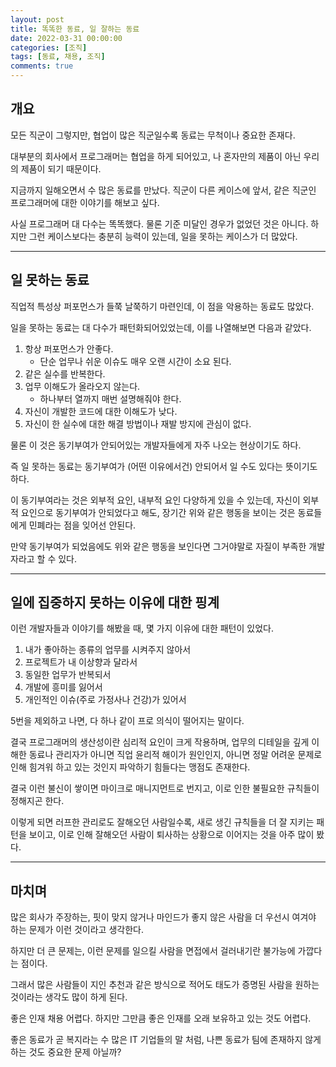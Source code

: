 ```yaml
---
layout: post
title: 똑똑한 동료, 일 잘하는 동료
date: 2022-03-31 00:00:00
categories: [조직]
tags: [동료, 채용, 조직]
comments: true
---
```


## 개요

모든 직군이 그렇지만, 협업이 많은 직군일수록 동료는 무척이나 중요한 존재다.

대부분의 회사에서 프로그래머는 협업을 하게 되어있고, 나 혼자만의 제품이 아닌 우리의 제품이 되기 때문이다.

지금까지 일해오면서 수 많은 동료를 만났다. 직군이 다른 케이스에 앞서, 같은 직군인 프로그래머에 대한 이야기를 해보고 싶다.

사실 프로그래머 대 다수는 똑똑했다. 물론 기준 미달인 경우가 없었던 것은 아니다. 하지만 그런 케이스보다는 충분히 능력이 있는데, 일을 못하는 케이스가 더 많았다.

---

## 일 못하는 동료

직업적 특성상 퍼포먼스가 들쭉 날쭉하기 마련인데, 이 점을 악용하는 동료도 많았다. 

일을 못하는 동료는 대 다수가 패턴화되어있었는데, 이를 나열해보면 다음과 같았다.

1. 항상 퍼포먼스가 안좋다.
    - 단순 업무나 쉬운 이슈도 매우 오랜 시간이 소요 된다.
2. 같은 실수를 반복한다.
3. 업무 이해도가 올라오지 않는다.
    - 하나부터 열까지 매번 설명해줘야 한다.
4. 자신이 개발한 코드에 대한 이해도가 낮다.
5. 자신이 한 실수에 대한 해결 방법이나 재발 방지에 관심이 없다.

물론 이 것은 동기부여가 안되어있는 개발자들에게 자주 나오는 현상이기도 하다.

즉 일 못하는 동료는 동기부여가 (어떤 이유에서건) 안되어서 일 수도 있다는 뜻이기도 하다.

이 동기부여라는 것은 외부적 요인, 내부적 요인 다양하게 있을 수 있는데, 자신이 외부적 요인으로 동기부여가 안되었다고 해도, 장기간 위와 같은 행동을 보이는 것은 동료들에게 민폐라는 점을 잊어선 안된다.

만약 동기부여가 되었음에도 위와 같은 행동을 보인다면 그거야말로 자질이 부족한 개발자라고 할 수 있다.

---

## 일에 집중하지 못하는 이유에 대한 핑계

이런 개발자들과 이야기를 해봤을 때, 몇 가지 이유에 대한 패턴이 있었다.

1. 내가 좋아하는 종류의 업무를 시켜주지 않아서
2. 프로젝트가 내 이상향과 달라서
3. 동일한 업무가 반복되서
4. 개발에 흥미를 잃어서
5. 개인적인 이슈(주로 가정사나 건강)가 있어서

5번을 제외하고 나면, 다 하나 같이 프로 의식이 떨어지는 말이다. 

결국 프로그래머의 생산성이란 심리적 요인이 크게 작용하며, 업무의 디테일을 깊게 이해한 동료나 관리자가 아니면 직업 윤리적 해이가 원인인지, 아니면 정말 어려운 문제로 인해 힘겨워 하고 있는 것인지 파악하기 힘들다는 맹점도 존재한다.

결국 이런 불신이 쌓이면 마이크로 매니지먼트로 번지고, 이로 인한 불필요한 규칙들이 정해지곤 한다.

이렇게 되면 러프한 관리로도 잘해오던 사람일수록, 새로 생긴 규칙들을 더 잘 지키는 패턴을 보이고, 이로 인해 잘해오던 사람이 퇴사하는 상황으로 이어지는 것을 아주 많이 봤다.

---

## 마치며

많은 회사가 주장하는, 핏이 맞지 않거나 마인드가 좋지 않은 사람을 더 우선시 여겨야 하는 문제가 이런 것이라고 생각한다.

하지만 더 큰 문제는, 이런 문제를 일으킬 사람을 면접에서 걸러내기란 불가능에 가깝다는 점이다.

그래서 많은 사람들이 지인 추천과 같은 방식으로 적어도 태도가 증명된 사람을 원하는 것이라는 생각도 많이 하게 된다.

좋은 인재 채용 어렵다. 하지만 그만큼 좋은 인재를 오래 보유하고 있는 것도 어렵다.

좋은 동료가 곧 복지라는 수 많은 IT 기업들의 말 처럼, 나쁜 동료가 팀에 존재하지 않게 하는 것도 중요한 문제 아닐까?